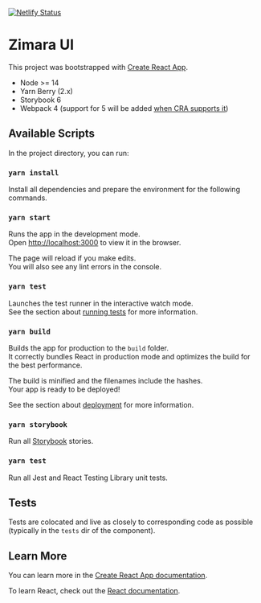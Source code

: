 [![Netlify Status](https://api.netlify.com/api/v1/badges/07e8b623-a94d-4686-a784-eb4a9b90dde1/deploy-status)](https://app.netlify.com/sites/zimara/deploys)

# Zimara UI

This project was bootstrapped with [Create React App](https://github.com/facebook/create-react-app).

- Node >= 14
- Yarn Berry (2.x)
- Storybook 6
- Webpack 4 (support for 5 will be added [when CRA supports it](https://github.com/facebook/create-react-app/issues/9994))

## Available Scripts

In the project directory, you can run:

### `yarn install`

Install all dependencies and prepare the environment for the following commands.

### `yarn start`

Runs the app in the development mode.\
Open [http://localhost:3000](http://localhost:3000) to view it in the browser.

The page will reload if you make edits.\
You will also see any lint errors in the console.

### `yarn test`

Launches the test runner in the interactive watch mode.\
See the section about [running tests](https://facebook.github.io/create-react-app/docs/running-tests) for more information.

### `yarn build`

Builds the app for production to the `build` folder.\
It correctly bundles React in production mode and optimizes the build for the best performance.

The build is minified and the filenames include the hashes.\
Your app is ready to be deployed!

See the section about [deployment](https://facebook.github.io/create-react-app/docs/deployment) for more information.

### `yarn storybook`

Run all [Storybook](https://storybook.js.org/) stories.

### `yarn test`

Run all Jest and React Testing Library unit tests.

## Tests

Tests are colocated and live as closely to corresponding code as possible (typically in the `tests` dir of the component).

## Learn More

You can learn more in the [Create React App documentation](https://facebook.github.io/create-react-app/docs/getting-started).

To learn React, check out the [React documentation](https://reactjs.org/).
